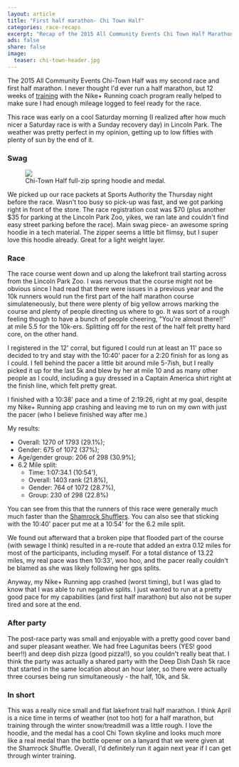 ```yaml
---
layout: article
title: "First half marathon- Chi Town Half"
categories: race-recaps
excerpt: "Recap of the 2015 All Community Events Chi Town Half Marathon and 10k."
ads: false
share: false
image:
  teaser: chi-town-header.jpg
---
```


The 2015 All Community Events Chi-Town Half was my second race and first half marathon. 
I never thought I'd ever run a half marathon, but 12 weeks of [training]({{site.url}}/training/first-half-training/) with the Nike+ Running
coach program really helped to make sure I had enough mileage logged to feel ready 
for the race.  

This race was early on a cool Saturday morning (I realized after how much nicer a Saturday
race is with a Sunday recovery day) in Lincoln Park.  The weather was pretty perfect in
my opinion, getting up to low fifties with plenty of sun by the end of it.

### Swag

<figure class="half">
        <img src="{{ site.url }}/images/chihalf-gear.jpg">
        <figcaption>Chi-Town Half full-zip spring hoodie and medal.</figcaption>
</figure>

We picked up our race packets at Sports Authority the Thursday night before the
race.  Wasn't too busy so pick-up was fast, and we got parking right in front of the store.
The race registration cost 
was $70 (plus another $35 for parking at the Lincoln Park Zoo, yikes, we ran late
and couldn't find easy street parking before the race).
Main swag piece- an awesome spring hoodie in a tech material.  The zipper seems a little
bit flimsy, but I super love this hoodie already.  Great for a light weight layer.


### Race
The race course went down and up along the lakefront trail starting across from the Lincoln Park
Zoo.  I was nervous that the course might not be obvious since I had read that there 
were issues in a previous year and the 10k runners would run the first part of the
half marathon course simulateneously, but there were plenty of big yellow arrows
marking the course and plenty of people directing us where to go.
It was sort of a rough feeling though to have a bunch of people cheering, "You're almost
there!!" at mile 5.5 for the 10k-ers.  Splitting off for the rest of the half felt pretty
hard core, on the other hand.

I registered in the 12' corral, but figured I could run at least an 11' pace so decided
to try and stay with the 10:40' pacer for a 2:20 finish for as long as I could.
I fell behind the pacer a little bit around mile 5-7ish, but I really picked it up for
the last 5k and blew by her at mile 10 and as many other people as I could, 
including a guy dressed in a Captain America shirt right at the finish line, 
which felt pretty great.

I finished with a 10:38' pace and a time of 2:19:26, 
right at my goal, despite my Nike+ Running app crashing and leaving me to run on my own
with just the pacer (who I believe finished way after me.)

My results: 

* Overall: 1270 of 1793 (29.1%); 
* Gender: 675 of 1072 (37%); 
* Age/gender group: 206 of 298 (30.9%); 
* 6.2 Mile split: 
	* Time: 1:07:34.1 (10:54'), 
	* Overall: 1403 rank (21.8%), 
	* Gender: 764 of 1072 (28.7%), 
	* Group: 230 of 298 (22.8%)

You can see from this that the runners of this race were generally much much faster
than the [Shamrock Shufflers]({{site.url}}/race-recaps/first-race-shamrock-shuffle/).
You can also see that sticking with the 10:40' pacer put me at a 10:54' for the 6.2 mile
split.

We found out afterward that a broken pipe that flooded part of the course (with sewage
I think) resulted in a re-route that added an extra 0.12 miles for most of the participants,
including myself.  For a total distance of 13.22 miles, my real pace was then 10:33', woo
hoo, and the pacer really couldn't be blamed as she was likely following her gps splits.
 
Anyway, my Nike+ Running app crashed (worst timing), but I was glad to know that I was
able to run negative splits.  I just wanted to run at a pretty good pace for my 
capabilities (and first half marathon) but also not be super tired and sore at the end.

### After party
The post-race party was small and enjoyable with a pretty good cover band
and super pleasant weather.
We had free Lagunitas beers (YES! good beer!!) and deep dish pizza (good pizza!!),
so you couldn't really beat that.
I think the party was actually a shared party with the Deep Dish Dash 5k
race that started in the same location about an hour later, so there were actually
three courses being run simultaneously - the half, 10k, and 5k.  


### In short
This was a really nice small and flat lakefront trail half marathon.  I think April is a nice
time in terms of weather (not too hot) for a half marathon, but training through the
winter snow/treadmill was a little rough.  I love the hoodie, and the medal has a cool
Chi Town skyline and looks much more like a real medal than the bottle opener on a 
lanyard that we were given at the Shamrock Shuffle.  Overall, I'd definitely run it
again next year if I can get through winter training.

